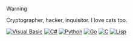 > [!Warning]  
> Cryptographer, hacker, inquisitor. I love cats too.

<p>
  <a href="https://github.com/ekittenmagnet"><img src="https://img.shields.io/badge/Visual%20Basic-945D32?style=for-the-badge&logo=visualstudio&logoColor=white" alt="Visual Basic"></a>
  <a href="https://github.com/ekittenmagnet"><img src="https://img.shields.io/badge/C%23-239120?style=for-the-badge&logo=csharp&logoColor=white" alt="C#"></a>
  <a href="https://github.com/ekittenmagnet"><img src="https://img.shields.io/badge/Python-3776AB?style=for-the-badge&logo=python&logoColor=white" alt="Python"></a>
  <a href="https://github.com/ekittenmagnet"><img src="https://img.shields.io/badge/Go-00ADD8?style=for-the-badge&logo=go&logoColor=white" alt="Go"></a>
  <a href="https://github.com/ekittenmagnet"><img src="https://img.shields.io/badge/C-00599C?style=for-the-badge&logo=c&logoColor=white" alt="C"></a>
  <a href="https://github.com/ekittenmagnet"><img src="https://img.shields.io/badge/Lisp-3F8C57?style=for-the-badge&logo=lisp&logoColor=white" alt="Lisp"></a>
</p>